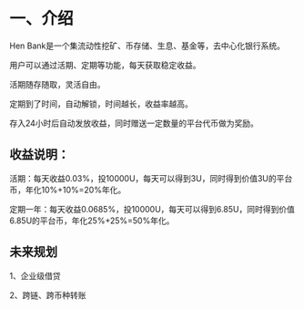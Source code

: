 # 一、介绍

Hen Bank是一个集流动性挖矿、币存储、生息、基金等，去中心化银行系统。

用户可以通过活期、定期等功能，每天获取稳定收益。

活期随存随取，灵活自由。

定期到了时间，自动解锁，时间越长，收益率越高。

 存入24小时后自动发放收益，同时赠送一定数量的平台代币做为奖励。

## 收益说明：

活期：每天收益0.03%，投10000U，每天可以得到3U，同时得到价值3U的平台币，年化10%+10%=20%年化。

定期一年：每天收益0.0685%，投10000U，每天可以得到6.85U，同时得到价值6.85U的平台币，年化25%+25%=50%年化。

## 未来规划

1、企业级借贷

2、跨链、跨币种转账
